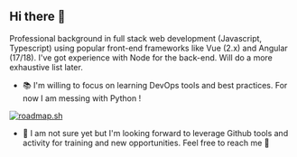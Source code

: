 ## Hi there 👋

Professional background in full stack web development (Javascript, Typescript) using popular front-end frameworks like Vue (2.x) and Angular (17/18). I've got experience with Node for the back-end. Will do a more exhaustive list later.

- 📚 I'm willing to focus on learning DevOps tools and best practices. For now I am messing with Python !

[![roadmap.sh](https://roadmap.sh/card/tall/677babf570129741a8a69545?variant=dark&roadmaps=python%2Cdevops)](https://roadmap.sh)

- 🔭 I am not sure yet but I'm looking forward to leverage Github tools and activity for training and new opportunities. Feel free to reach me 🤙
<!--
**RAM-4/RAM-4** is a ✨ _special_ ✨ repository because its `README.md` (this file) appears on your GitHub profile.

Here are some ideas to get you started:

- 🔭 I’m currently working on ...
- 🌱 I’m currently learning ...
- 👯 I’m looking to collaborate on ...
- 🤔 I’m looking for help with ...
- 💬 Ask me about ...
- 📫 How to reach me: ...
- 😄 Pronouns: ...
- ⚡ Fun fact: ...
-->
